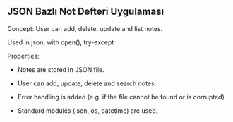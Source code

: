 ## JSON Bazlı Not Defteri Uygulaması

Concept: User can add, delete, update and list notes.

Used in json, with open(), try-except

Properties:

- Notes are stored in JSON file.

- User can add, update, delete and search notes.

- Error handling is added (e.g. if the file cannot be found or is corrupted).

- Standard modules (json, os, datetime) are used.
